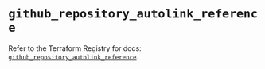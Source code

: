 # `github_repository_autolink_reference`

Refer to the Terraform Registry for docs: [`github_repository_autolink_reference`](https://registry.terraform.io/providers/integrations/github/6.3.0/docs/resources/repository_autolink_reference).
